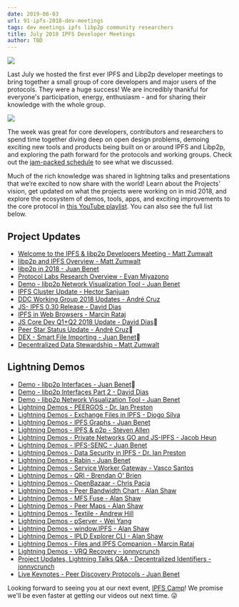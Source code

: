 ```yaml
---
date: 2019-06-03
url: 91-ipfs-2018-dev-meetings
tags: dev meetings ipfs libp2p community researchers
title: July 2018 IPFS Developer Meetings
author: TBD
---
```

![](https://ipfs.io/ipfs/QmQnUstaKTPA92XAkCj2cxBACX1nMyfjYeTHSawejGxASW)

Last July we hosted the first ever IPFS and Libp2p developer meetings to bring together a small group of core developers and major users of the protocols. They were a huge success! We are incredibly thankful for everyone's participation, energy, enthusiasm - and for sharing their knowledge with the whole group.

![](https://media.giphy.com/media/iCivRRnqS1SsadMjme/giphy.gif)

The week was great for core developers, contributors and researchers to spend time together diving deep on open design problems, demoing exciting new tools and products being built on or around IPFS and Libp2p, and exploring the path forward for the protocols and working groups. Check out the [jam-packed schedule](https://developersmeetingsberlin2018.sched.com/) to see what we discussed.

Much of the rich knowledge was shared in lightning talks and presentations that we’re excited to now share with the world! Learn about the Projects’ vision, get updated on what the projects were working on in mid 2018, and explore the ecosystem of demos, tools, apps, and exciting improvements to the core protocol in [this YouTube playlist](https://www.youtube.com/watch?v=ctjvfX1EoWY&list=PLuhRWgmPaHtRT7ZLH_NmdfJhjubdOiTVr). You can also see the full list below.

## Project Updates
- [Welcome to the IPFS & libp2p Developers Meeting - Matt Zumwalt](https://www.youtube.com/watch?v=ctjvfX1EoWY&list=PLuhRWgmPaHtRT7ZLH_NmdfJhjubdOiTVr&index=2)
- [libp2p and IPFS Overview - Matt Zumwalt](https://www.youtube.com/watch?v=SMfAw9cfm4Y&list=PLuhRWgmPaHtRT7ZLH_NmdfJhjubdOiTVr&index=3)
- [libp2p in 2018 - Juan Benet](https://www.youtube.com/watch?v=KVMiFA_nMTY&list=PLuhRWgmPaHtRT7ZLH_NmdfJhjubdOiTVr&index=4)
- [Protocol Labs Research Overview - Evan Miyazono](https://www.youtube.com/watch?v=FuSMNIkIrIo&list=PLuhRWgmPaHtRT7ZLH_NmdfJhjubdOiTVr&index=5)
- [Demo - libp2p Network Visualization Tool - Juan Benet](https://www.youtube.com/watch?v=w944sFTjLq8&list=PLuhRWgmPaHtRT7ZLH_NmdfJhjubdOiTVr&index=6)
- [IPFS Cluster Update - Hector Sanjuan](https://www.youtube.com/watch?v=Ggdz-u0Fy1g&list=PLuhRWgmPaHtRT7ZLH_NmdfJhjubdOiTVr&index=7)
- [DDC Working Group 2018 Updates - André Cruz](https://www.youtube.com/watch?v=Ggdz-u0Fy1g&list=PLuhRWgmPaHtRT7ZLH_NmdfJhjubdOiTVr&index=8)
- [JS- IPFS 0.30 Release - David Dias](https://www.youtube.com/watch?v=Ggdz-u0Fy1g&list=PLuhRWgmPaHtRT7ZLH_NmdfJhjubdOiTVr&index=9)
- [IPFS in Web Browsers - Marcin Rataj](https://www.youtube.com/watch?v=Ggdz-u0Fy1g&list=PLuhRWgmPaHtRT7ZLH_NmdfJhjubdOiTVr&index=10)
- [JS Core Dev Q1+Q2 2018 Update - David Dias](https://www.youtube.com/watch?v=Ggdz-u0Fy1g&list=PLuhRWgmPaHtRT7ZLH_NmdfJhjubdOiTVr&index=11)
- [Peer Star Status Update - André Cruz](https://www.youtube.com/watch?v=Ggdz-u0Fy1g&list=PLuhRWgmPaHtRT7ZLH_NmdfJhjubdOiTVr&index=12)
- [DEX - Smart File Importing - Juan Benet](https://www.youtube.com/watch?v=Ggdz-u0Fy1g&list=PLuhRWgmPaHtRT7ZLH_NmdfJhjubdOiTVr&index=13)
- [Decentralized Data Stewardship - Matt Zumwalt](https://www.youtube.com/watch?v=Ggdz-u0Fy1g&list=PLuhRWgmPaHtRT7ZLH_NmdfJhjubdOiTVr&index=14)

## Lightning Demos
- [Demo - libp2p Interfaces - Juan Benet](https://www.youtube.com/watch?v=Ggdz-u0Fy1g&list=PLuhRWgmPaHtRT7ZLH_NmdfJhjubdOiTVr&index=15)
- [Demo - libp2p Interfaces Part 2 - David Dias](https://www.youtube.com/watch?v=Ggdz-u0Fy1g&list=PLuhRWgmPaHtRT7ZLH_NmdfJhjubdOiTVr&index=16)
- [Demo - libp2p Network Visualization Tool - Juan Benet](https://www.youtube.com/watch?v=Ggdz-u0Fy1g&list=PLuhRWgmPaHtRT7ZLH_NmdfJhjubdOiTVr&index=17)
- [Lightning Demos - PEERGOS - Dr. Ian Preston](https://www.youtube.com/watch?v=Ggdz-u0Fy1g&list=PLuhRWgmPaHtRT7ZLH_NmdfJhjubdOiTVr&index=18)
- [Lightning Demos - Exchange Files in IPFS - Diogo Silva](https://www.youtube.com/watch?v=Ggdz-u0Fy1g&list=PLuhRWgmPaHtRT7ZLH_NmdfJhjubdOiTVr&index=19)
- [Lightning Demos - IPFS Graphs - Juan Benet](https://www.youtube.com/watch?v=Ggdz-u0Fy1g&list=PLuhRWgmPaHtRT7ZLH_NmdfJhjubdOiTVr&index=20)
- [Lightning Demos - IPFS & p2p - Steven Allen](https://www.youtube.com/watch?v=Ggdz-u0Fy1g&list=PLuhRWgmPaHtRT7ZLH_NmdfJhjubdOiTVr&index=21)
- [Lightning Demos - Private Networks GO and JS-IPFS - Jacob Heun](https://www.youtube.com/watch?v=Ggdz-u0Fy1g&list=PLuhRWgmPaHtRT7ZLH_NmdfJhjubdOiTVr&index=22)
- [Lightning Demos - IPFS-SENC - Juan Benet](https://www.youtube.com/watch?v=Ggdz-u0Fy1g&list=PLuhRWgmPaHtRT7ZLH_NmdfJhjubdOiTVr&index=23)
- [Lightning Demos - Data Security in IPFS - Dr. Ian Preston](https://www.youtube.com/watch?v=Ggdz-u0Fy1g&list=PLuhRWgmPaHtRT7ZLH_NmdfJhjubdOiTVr&index=24)
- [Lightning Demos - Rabin - Juan Benet](https://www.youtube.com/watch?v=Ggdz-u0Fy1g&list=PLuhRWgmPaHtRT7ZLH_NmdfJhjubdOiTVr&index=25)
- [Lightning Demos - Service Worker Gateway - Vasco Santos](https://www.youtube.com/watch?v=Ggdz-u0Fy1g&list=PLuhRWgmPaHtRT7ZLH_NmdfJhjubdOiTVr&index=26)
- [Lightning Demos - QRI - Brendan O' Brien](https://www.youtube.com/watch?v=Ggdz-u0Fy1g&list=PLuhRWgmPaHtRT7ZLH_NmdfJhjubdOiTVr&index=27)
- [Lightning Demos - OpenBazaar - Chris Pacia](https://www.youtube.com/watch?v=Ggdz-u0Fy1g&list=PLuhRWgmPaHtRT7ZLH_NmdfJhjubdOiTVr&index=28)
- [Lightning Demos - Peer Bandwidth Chart - Alan Shaw](https://www.youtube.com/watch?v=Ggdz-u0Fy1g&list=PLuhRWgmPaHtRT7ZLH_NmdfJhjubdOiTVr&index=29)
- [Lightning Demos - MFS Fuse - Alan Shaw](https://www.youtube.com/watch?v=Ggdz-u0Fy1g&list=PLuhRWgmPaHtRT7ZLH_NmdfJhjubdOiTVr&index=30)
- [Lightning Demos - Peer Maps - Alan Shaw](https://www.youtube.com/watch?v=Ggdz-u0Fy1g&list=PLuhRWgmPaHtRT7ZLH_NmdfJhjubdOiTVr&index=31)
- [Lightning Demos - Textile - Andrew Hill](https://www.youtube.com/watch?v=Ggdz-u0Fy1g&list=PLuhRWgmPaHtRT7ZLH_NmdfJhjubdOiTVr&index=32)
- [Lightning Demos - pServer - Wei Yang](https://www.youtube.com/watch?v=Ggdz-u0Fy1g&list=PLuhRWgmPaHtRT7ZLH_NmdfJhjubdOiTVr&index=33)
- [Lightning Demos - window.IPFS - Alan Shaw](https://www.youtube.com/watch?v=Ggdz-u0Fy1g&list=PLuhRWgmPaHtRT7ZLH_NmdfJhjubdOiTVr&index=34)
- [Lightning Demos - IPLD Explorer CLI - Alan Shaw](https://www.youtube.com/watch?v=Ggdz-u0Fy1g&list=PLuhRWgmPaHtRT7ZLH_NmdfJhjubdOiTVr&index=35)
- [Lightning Demos - Files and IPFS Companion - Marcin Rataj](https://www.youtube.com/watch?v=Ggdz-u0Fy1g&list=PLuhRWgmPaHtRT7ZLH_NmdfJhjubdOiTVr&index=36)
- [Lightning Demos - VRQ Recovery - jonnycrunch](https://www.youtube.com/watch?v=Ggdz-u0Fy1g&list=PLuhRWgmPaHtRT7ZLH_NmdfJhjubdOiTVr&index=37)
- [Project Updates, Lightning Talks Q&A - Decentralized Identifiers - jonnycrunch](https://www.youtube.com/watch?v=Ggdz-u0Fy1g&list=PLuhRWgmPaHtRT7ZLH_NmdfJhjubdOiTVr&index=38)
- [Live Keynotes - Peer Discovery Protocols - Juan Benet](https://www.youtube.com/watch?v=Ggdz-u0Fy1g&list=PLuhRWgmPaHtRT7ZLH_NmdfJhjubdOiTVr&index=39)


Looking forward to seeing you at our next event, [IPFS Camp](https://camp.ipfs.io)! We promise we'll be even faster at getting our videos out next time. 😜
